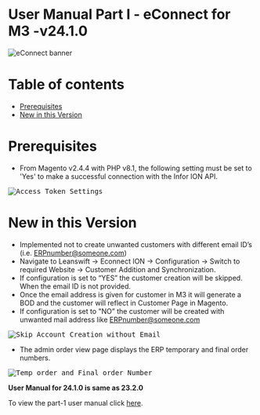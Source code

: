 # **User Manual Part I - eConnect for M3 -v24.1.0**

![eConnect banner](../../../../images/banner-econnect-m3.jpg)

# Table of contents

  - [Prerequisites](prerequisites)
  - [New in this Version](new-in-this-version)

# **Prerequisites**

- From Magento v2.4.4 with PHP v8.1, the following setting must be set to 'Yes' to make a successful connection with the Infor ION API.

<kbd>
<img alt="Access Token Settings" src="../../econnect-user-manual-ion-part1/access_token_setting.png"> 
</kbd>


# **New in this Version**

- Implemented not to create unwanted customers with different email ID’s (i.e. [ERPnumber@someone.com](mailto:ERPnumber@someone.com))
- Navigate to Leanswift -> Econnect ION -> Configuration -> Switch to required Website -> Customer Addition and Synchronization. 
- If configuration is set to “YES” the customer creation will be skipped. When the email ID is not provided.
- Once the email address is given for customer in M3 it will generate a BOD and the customer will reflect in Customer Page in Magento.
- If configuration is set to "NO” the customer will be created with unwanted mail address like [ERPnumber@someone.com](mailto:ERPnumber@someone.com)


<kbd>
<img alt="Skip Account Creation without Email" src="../../econnect-user-manual-ion-part1/skip-account-creation-without-email1.png"> 
</kbd>


- The admin order view page displays the ERP temporary and final order numbers.

<kbd>
<img alt="Temp order and Final order Number" src="../../econnect-user-manual-ion-part1/temp-and-final-order-number.png"> 
</kbd>

**User Manual for 24.1.0 is same as 23.2.0**

To view the part-1 user manual click [here](https://github.com/leanswift/leanswift.github.io/blob/master/ecommerce/pages/econnect-m3/23.2.0/usermanual-econnect-m3-part-1.md).
